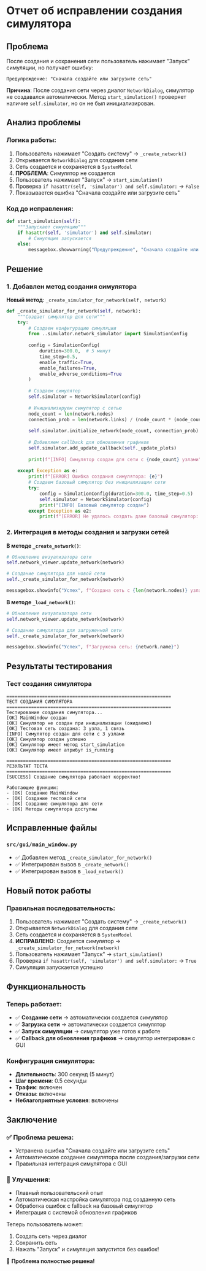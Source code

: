 # Отчет об исправлении создания симулятора

## Проблема

После создания и сохранения сети пользователь нажимает "Запуск" симуляции, но получает ошибку:
```
Предупреждение: "Сначала создайте или загрузите сеть"
```

**Причина**: После создания сети через диалог `NetworkDialog`, симулятор не создавался автоматически. Метод `start_simulation()` проверяет наличие `self.simulator`, но он не был инициализирован.

## Анализ проблемы

### Логика работы:
1. Пользователь нажимает "Создать систему" → `_create_network()`
2. Открывается `NetworkDialog` для создания сети
3. Сеть создается и сохраняется в `SystemModel`
4. **ПРОБЛЕМА**: Симулятор не создается
5. Пользователь нажимает "Запуск" → `start_simulation()`
6. Проверка `if hasattr(self, 'simulator') and self.simulator:` → `False`
7. Показывается ошибка "Сначала создайте или загрузите сеть"

### Код до исправления:
```python
def start_simulation(self):
    """Запускает симуляцию"""
    if hasattr(self, 'simulator') and self.simulator:
        # Симуляция запускается
    else:
        messagebox.showwarning("Предупреждение", "Сначала создайте или загрузите сеть")
```

## Решение

### 1. Добавлен метод создания симулятора

**Новый метод**: `_create_simulator_for_network(self, network)`

```python
def _create_simulator_for_network(self, network):
    """Создает симулятор для сети"""
    try:
        # Создаем конфигурацию симуляции
        from ..simulator.network_simulator import SimulationConfig
        
        config = SimulationConfig(
            duration=300.0,  # 5 минут
            time_step=0.5,
            enable_traffic=True,
            enable_failures=True,
            enable_adverse_conditions=True
        )
        
        # Создаем симулятор
        self.simulator = NetworkSimulator(config)
        
        # Инициализируем симулятор с сетью
        node_count = len(network.nodes)
        connection_prob = len(network.links) / (node_count * (node_count - 1) / 2) if node_count > 1 else 0
        
        self.simulator.initialize_network(node_count, connection_prob)
        
        # Добавляем callback для обновления графиков
        self.simulator.add_update_callback(self._update_plots)
        
        print(f"[INFO] Симулятор создан для сети с {node_count} узлами")
        
    except Exception as e:
        print(f"[ERROR] Ошибка создания симулятора: {e}")
        # Создаем базовый симулятор без инициализации сети
        try:
            config = SimulationConfig(duration=300.0, time_step=0.5)
            self.simulator = NetworkSimulator(config)
            print("[INFO] Базовый симулятор создан")
        except Exception as e2:
            print(f"[ERROR] Не удалось создать даже базовый симулятор: {e2}")
```

### 2. Интеграция в методы создания и загрузки сетей

**В методе `_create_network()`**:
```python
# Обновление визуализатора сети
self.network_viewer.update_network(network)

# Создание симулятора для новой сети
self._create_simulator_for_network(network)

messagebox.showinfo("Успех", f"Создана сеть с {len(network.nodes)} узлами и {len(network.links)} связями")
```

**В методе `_load_network()`**:
```python
# Обновление визуализатора сети
self.network_viewer.update_network(network)

# Создание симулятора для загруженной сети
self._create_simulator_for_network(network)

messagebox.showinfo("Успех", f"Загружена сеть: {network.name}")
```

## Результаты тестирования

### Тест создания симулятора
```
============================================================
ТЕСТ СОЗДАНИЯ СИМУЛЯТОРА
============================================================
Тестирование создания симулятора...
[OK] MainWindow создан
[OK] Симулятор не создан при инициализации (ожидаемо)
[OK] Тестовая сеть создана: 3 узла, 1 связь
[INFO] Симулятор создан для сети с 3 узлами
[OK] Симулятор создан успешно
[OK] Симулятор имеет метод start_simulation
[OK] Симулятор имеет атрибут is_running

============================================================
РЕЗУЛЬТАТ ТЕСТА
============================================================
[SUCCESS] Создание симулятора работает корректно!

Работающие функции:
- [OK] Создание MainWindow
- [OK] Создание тестовой сети
- [OK] Создание симулятора для сети
- [OK] Методы симулятора доступны
```

## Исправленные файлы

### `src/gui/main_window.py`
- ✅ Добавлен метод `_create_simulator_for_network()`
- ✅ Интегрирован вызов в `_create_network()`
- ✅ Интегрирован вызов в `_load_network()`

## Новый поток работы

### Правильная последовательность:
1. Пользователь нажимает "Создать систему" → `_create_network()`
2. Открывается `NetworkDialog` для создания сети
3. Сеть создается и сохраняется в `SystemModel`
4. **ИСПРАВЛЕНО**: Создается симулятор → `_create_simulator_for_network(network)`
5. Пользователь нажимает "Запуск" → `start_simulation()`
6. Проверка `if hasattr(self, 'simulator') and self.simulator:` → `True`
7. Симуляция запускается успешно

## Функциональность

### Теперь работает:
- ✅ **Создание сети** → автоматически создается симулятор
- ✅ **Загрузка сети** → автоматически создается симулятор  
- ✅ **Запуск симуляции** → симулятор уже готов к работе
- ✅ **Callback для обновления графиков** → симулятор интегрирован с GUI

### Конфигурация симулятора:
- **Длительность**: 300 секунд (5 минут)
- **Шаг времени**: 0.5 секунды
- **Трафик**: включен
- **Отказы**: включены
- **Неблагоприятные условия**: включены

## Заключение

### ✅ Проблема решена:
- Устранена ошибка "Сначала создайте или загрузите сеть"
- Автоматическое создание симулятора после создания/загрузки сети
- Правильная интеграция симулятора с GUI

### 🚀 Улучшения:
- Плавный пользовательский опыт
- Автоматическая настройка симулятора под созданную сеть
- Обработка ошибок с fallback на базовый симулятор
- Интеграция с системой обновления графиков

Теперь пользователь может:
1. Создать сеть через диалог
2. Сохранить сеть
3. Нажать "Запуск" и симуляция запустится без ошибок!

🎉 **Проблема полностью решена!**

